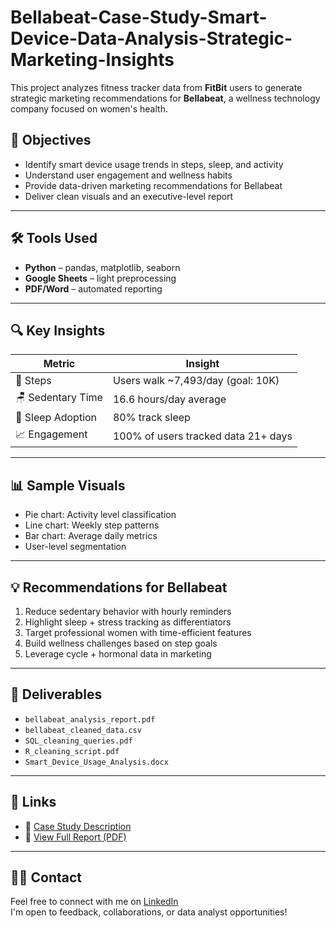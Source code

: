 # Bellabeat-Case-Study-Smart-Device-Data-Analysis-Strategic-Marketing-Insights
This project analyzes fitness tracker data from **FitBit** users to generate strategic marketing recommendations for **Bellabeat**, a wellness technology company focused on women's health.

## 🎯 Objectives
- Identify smart device usage trends in steps, sleep, and activity
- Understand user engagement and wellness habits
- Provide data-driven marketing recommendations for Bellabeat
- Deliver clean visuals and an executive-level report

---

## 🛠️ Tools Used
- **Python** – pandas, matplotlib, seaborn
- **Google Sheets** – light preprocessing
- **PDF/Word** – automated reporting

---

## 🔍 Key Insights
| Metric | Insight |
|--------|---------|
| 🚶 Steps | Users walk ~7,493/day (goal: 10K) |
| 🪑 Sedentary Time | 16.6 hours/day average |
| 🌙 Sleep Adoption | 80% track sleep |
| 📈 Engagement | 100% of users tracked data 21+ days |

---

## 📊 Sample Visuals

- Pie chart: Activity level classification
- Line chart: Weekly step patterns
- Bar chart: Average daily metrics
- User-level segmentation

---

## 💡 Recommendations for Bellabeat
1. Reduce sedentary behavior with hourly reminders
2. Highlight sleep + stress tracking as differentiators
3. Target professional women with time-efficient features
4. Build wellness challenges based on step goals
5. Leverage cycle + hormonal data in marketing

---

## 📄 Deliverables
- `bellabeat_analysis_report.pdf`
- `bellabeat_cleaned_data.csv`
- `SQL_cleaning_queries.pdf`
- `R_cleaning_script.pdf`
- `Smart_Device_Usage_Analysis.docx`

---

## 🔗 Links
- 📘 [Case Study Description](https://www.kaggle.com/datasets/arashnic/fitbit)
- 📄 [View Full Report (PDF)](./bellabeat_analysis_report.pdf)

---

## 🙋‍♂️ Contact
Feel free to connect with me on [LinkedIn](#)  
I'm open to feedback, collaborations, or data analyst opportunities!
